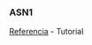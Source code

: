 ### ASN1

[Referencia](https://moodle.ifsc.edu.br/mod/page/view.php?id=715227&forceview=1) - Tutorial